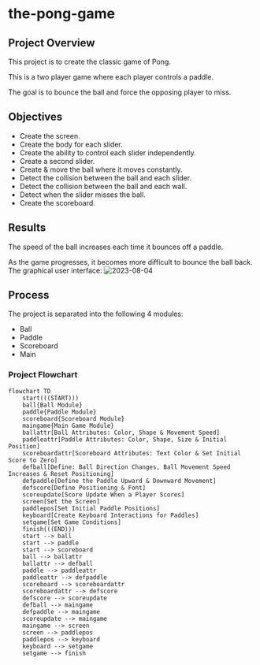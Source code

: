# the-pong-game
## Project Overview
This project is to create the classic game of Pong. 

This is a two player game where each player controls a paddle. 

The goal is to bounce the ball and force the opposing player to miss. 

## Objectives
- Create the screen.
- Create the body for each slider.
- Create the ability to control each slider independently.
- Create a second slider.
- Create & move the ball where it moves constantly.
- Detect the collision between the ball and each slider.
- Detect the collision between the ball and each wall.
- Detect when the slider misses the ball.
- Create the scoreboard.

## Results
The speed of the ball increases each time it bounces off a paddle.

As the game progresses, it becomes more difficult to bounce the ball back.
The graphical user interface:
![2023-08-04](https://github.com/frantzalexander/the-pong-game/assets/128331579/cb4551f0-c0fa-4ddf-86ae-917691d705d4)


## Process
The project is separated into the following 4 modules:
- Ball
- Paddle
- Scoreboard
- Main

### Project Flowchart
```mermaid
flowchart TD
    start(((START)))
    ball{Ball Module}
    paddle{Paddle Module}
    scoreboard{Scoreboard Module}
    maingame{Main Game Module}
    ballattr[Ball Attributes: Color, Shape & Movement Speed]
    paddleattr[Paddle Attributes: Color, Shape, Size & Initial Position]
    scoreboardattr[Scoreboard Attributes: Text Color & Set Initial Score to Zero]
    defball[Define: Ball Direction Changes, Ball Movement Speed Increases & Reset Positioning]
    defpaddle[Define the Paddle Upward & Downward Movement]
    defscore[Define Positioning & Font]
    scoreupdate[Score Update When a Player Scores]
    screen[Set the Screen]
    paddlepos[Set Initial Paddle Positions]
    keyboard[Create Keyboard Interactions for Paddles]
    setgame[Set Game Conditions]
    finish(((END)))
    start --> ball
    start --> paddle
    start --> scoreboard
    ball --> ballattr
    ballattr --> defball
    paddle --> paddleattr
    paddleattr --> defpaddle
    scoreboard --> scoreboardattr
    scoreboardattr --> defscore
    defscore --> scoreupdate
    defball --> maingame
    defpaddle --> maingame
    scoreupdate --> maingame
    maingame --> screen
    screen --> paddlepos
    paddlepos --> keyboard
    keyboard --> setgame
    setgame --> finish
